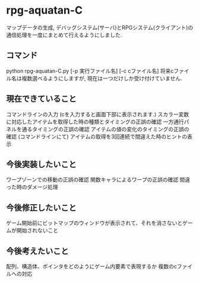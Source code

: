 # rpg-aquatan-C

マップデータの生成, デバッグシステム(サーバ)とRPGシステム(クライアント)の通信処理を一度にまとめて行えるようにしました.

## コマンド
python rpg-aquatan-C.py [-p 実行ファイル名] [-c cファイル名]
将来cファイル名は複数選べるようにしますが, 現在は一つだけしか受け付けていません.

## 現在できていること
コマンドラインの入力 (cを入力すると画面下部に表示されます.)
スカラー変数に対応したアイテムを取得した時の種類とタイミングの正誤の確認
一方通行パネルを通るタイミングの正誤の確認
アイテムの値の変化のタイミングの正誤の確認 (コマンドラインにて)
アイテムの取得を3回連続で間違えた時のヒントの表示

## 今後実装したいこと
ワープゾーンでの移動の正誤の確認
関数キャラによるワープの正誤の確認
間違った時のダメージ処理

## 今後修正したいこと
ゲーム開始前にビットマップのウィンドウが表示されて、それを消さないとゲームが開始されないこと

## 今後考えたいこと
配列、構造体、ポインタをどのようにゲーム内要素で表現するか
複数のcファイルへの対応

